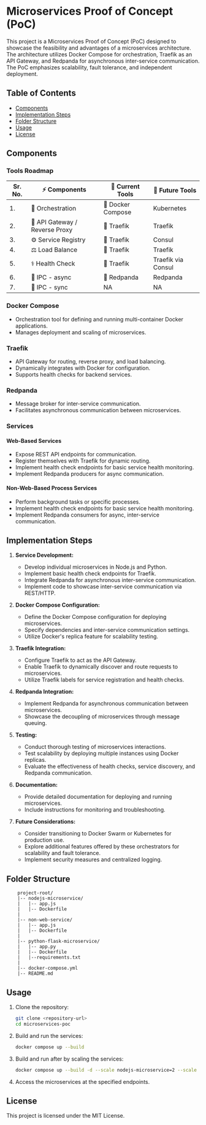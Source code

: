 # Microservices Proof of Concept (PoC)

This project is a Microservices Proof of Concept (PoC) designed to showcase the feasibility and advantages of a microservices architecture. The architecture utilizes Docker Compose for orchestration, Traefik as an API Gateway, and Redpanda for asynchronous inter-service communication. The PoC emphasizes scalability, fault tolerance, and independent deployment.

## Table of Contents

- [Components](#components)
- [Implementation Steps](#implementation-steps)
- [Folder Structure](#folder-structure)
- [Usage](#usage)
- [License](#license)

## Components

### Tools Roadmap

| Sr. No. | ⚡ Components                                   |🚧 Current Tools|🚧 Future Tools |
|---------|---------------------------------------------|-----------------|--------------|
| 1.      | 🚀 Orchestration                               | 🐳 Docker Compose  | Kubernetes    |
| 2.      |🚩 API Gateway / Reverse Proxy                                | 🚦 Traefik         | Traefik    |
| 3.      |⚙️ Service Registry                            | 🚦 Traefik         | Consul    |
| 4.      | ⚖️ Load Balance                                | 🚦 Traefik         | Traefik    |
| 5.      | ⚕️ Health Check                                | 🚦 Traefik         | Traefik via Consul    |
| 6.      | 🔁 IPC - async   | 🐼 Redpanda        | Redpanda    |
| 7.      | 🔁 IPC - sync    | NA              | NA    |

### Docker Compose

- Orchestration tool for defining and running multi-container Docker applications.
- Manages deployment and scaling of microservices.

### Traefik

- API Gateway for routing, reverse proxy, and load balancing.
- Dynamically integrates with Docker for configuration.
- Supports health checks for backend services.

### Redpanda

- Message broker for inter-service communication.
- Facilitates asynchronous communication between microservices.

### Services

#### Web-Based Services

- Expose REST API endpoints for communication.
- Register themselves with Traefik for dynamic routing.
- Implement health check endpoints for basic service health monitoring.
- Implement Redpanda producers for async communication.

#### Non-Web-Based Process Services

- Perform background tasks or specific processes.
- Implement health check endpoints for basic service health monitoring.
- Implement Redpanda consumers for async, inter-service communication.

## Implementation Steps

1. **Service Development:**
   - Develop individual microservices in Node.js and Python.
   - Implement basic health check endpoints for Traefik.
   - Integrate Redpanda for asynchronous inter-service communication.
   - Implement code to showcase inter-service communication via REST/HTTP.

2. **Docker Compose Configuration:**
   - Define the Docker Compose configuration for deploying microservices.
   - Specify dependencies and inter-service communication settings.
   - Utilize Docker's replica feature for scalability testing.

3. **Traefik Integration:**
   - Configure Traefik to act as the API Gateway.
   - Enable Traefik to dynamically discover and route requests to microservices.
   - Utilize Traefik labels for service registration and health checks.

4. **Redpanda Integration:**
   - Implement Redpanda for asynchronous communication between microservices.
   - Showcase the decoupling of microservices through message queuing.

5. **Testing:**
   - Conduct thorough testing of microservices interactions.
   - Test scalability by deploying multiple instances using Docker replicas.
   - Evaluate the effectiveness of health checks, service discovery, and Redpanda communication.

6. **Documentation:**
   - Provide detailed documentation for deploying and running microservices.
   - Include instructions for monitoring and troubleshooting.

7. **Future Considerations:**
   - Consider transitioning to Docker Swarm or Kubernetes for production use.
   - Explore additional features offered by these orchestrators for scalability and fault tolerance.
   - Implement security measures and centralized logging.

## Folder Structure

        project-root/
        |-- nodejs-microservice/
        |   |-- app.js
        |   |-- Dockerfile
        |
        |-- non-web-service/
        |   |-- app.js
        |   |-- Dockerfile
        |
        |-- python-flask-microservice/
        |   |-- app.py
        |   |-- Dockerfile
        |   |--requirements.txt
        |
        |-- docker-compose.yml
        |-- README.md


## Usage

1. Clone the repository:
   ```bash
   git clone <repository-url>
   cd microservices-poc
2. Build and run the services:

    ```bash
    docker compose up --build

3. Build and run after by scaling the services:
   ```bash
   docker compose up --build -d --scale nodejs-microservice=2 --scale python-flask-microservice=2 --scale non-web-service=2

4. Access the microservices at the specified endpoints.

## License

This project is licensed under the MIT License.



